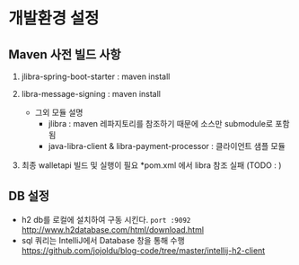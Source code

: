 # 개발환경 설정

## Maven 사전 빌드 사항
 1. jlibra-spring-boot-starter : maven install
 2. libra-message-signing : maven install
    * 그외 모듈 설명
      - jlibra : maven 레파지토리를 참조하기 때문에 소스만 submodule로 포함됨
      - java-libra-client & libra-payment-processor : 클라이언트 샘플 모듈
    
 3. 최종 walletapi 빌드 및 실행이 필요
    *pom.xml 에서 libra 참조 실패 (TODO : )       
 

## DB 설정
 * h2 db를 로컬에 설치하여 구동 시킨다. `port :9092`
  http://www.h2database.com/html/download.html
 * sql 쿼리는 IntelliJ에서 Database 창을 통해 수행  
  https://github.com/jojoldu/blog-code/tree/master/intellij-h2-client
 